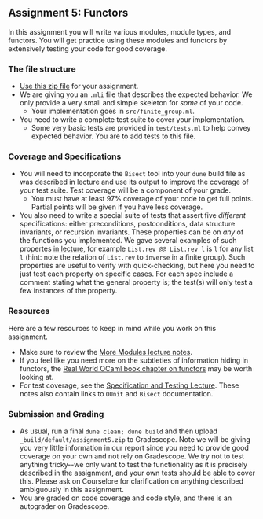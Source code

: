 Assignment 5: Functors
---------------------------------

In this assignment you will write various modules, module types, and functors.
You will get practice using these modules and functors by extensively testing
your code for good coverage.

### The file structure

* [Use this zip file](http://pl.cs.jhu.edu/fpse/assignments/assignment5.zip) for your assignment. 
* We are giving you an `.mli` file that describes the expected behavior. We only provide a very small and simple skeleton for *some* of your code.
  * Your implementation goes in `src/finite_group.ml`.
* You need to write a complete test suite to cover your implementation.
  * Some very basic tests are provided in `test/tests.ml` to help convey expected behavior. You are to add tests to this file.

### Coverage and Specifications
* You will need to incorporate the `Bisect` tool into your `dune` build file as was described in lecture and use its output to improve the coverage of your test suite.  Test coverage will be a component of your grade.
  * You must have at least 97% coverage of your code to get full points. Partial points will be given if you have less coverage.
* You also need to write a special suite of tests that assert five *different* specifications: either preconditions, postconditions, data structure invariants, or recursion invariants. These properties can be on *any* of the functions you implemented.  We gave several examples of such propertes [in lecture](https://pl.cs.jhu.edu/fpse/lecture/specification-test.html#specs), for example `List.rev @@ List.rev l` is `l` for any list `l` (hint: note the relation of `List.rev` to `inverse` in a finite group). Such properties are useful to verify with quick-checking, but here you need to just test each property on specific cases. For each spec include a comment stating what the general property is; the test(s) will only test a few instances of the property.

### Resources
Here are a few resources to keep in mind while you work on this assignment.

* Make sure to review the [More Modules lecture notes](https://pl.cs.jhu.edu/fpse/lecture/more-modules.html).
* If you feel like you need more on the subtleties of information hiding in functors, the [Real World OCaml book chapter on functors](https://dev.realworldocaml.org/functors.html) may be worth looking at.
* For test coverage, see the [Specification and Testing Lecture](https://pl.cs.jhu.edu/fpse/lecture/specification-test.html). These notes also contain links to `OUnit` and `Bisect` documentation.

### Submission and Grading
* As usual, run a final `dune clean; dune build` and then upload `_build/default/assignment5.zip` to Gradescope. Note we will be giving you very little information in our report since you need to provide good coverage on your own and not rely on Gradescope. We try not to test anything tricky--we only want to test the functionality as it is precisely described in the assignment, and your own tests should be able to cover this. Please ask on Courselore for clarification on anything described ambiguously in this assignment.
* You are graded on code coverage and code style, and there is an autograder on Gradescope.